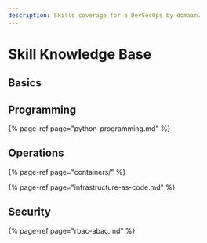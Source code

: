 ```yaml
---
description: Skills coverage for a DevSecOps by domain.
---
```


# Skill Knowledge Base

## Basics

## Programming

{% page-ref page="python-programming.md" %}

## Operations

{% page-ref page="containers/" %}

{% page-ref page="infrastructure-as-code.md" %}

## Security

{% page-ref page="rbac-abac.md" %}







